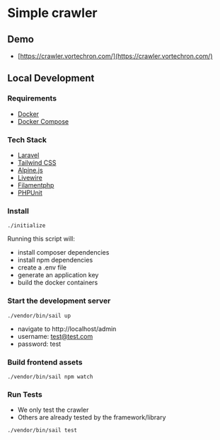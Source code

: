 # Simple crawler

## Demo

-   [https://crawler.vortechron.com/](https://crawler.vortechron.com/)

## Local Development

### Requirements

-   [Docker](https://www.docker.com/)
-   [Docker Compose](https://docs.docker.com/compose/)

### Tech Stack

-   [Laravel](https://laravel.com/)
-   [Tailwind CSS](https://tailwindcss.com/)
-   [Alpine.js](https://alpinejs.dev/)
-   [Livewire](https://laravel-livewire.com/)
-   [Filamentphp](https://filamentphp.com/)
-   [PHPUnit](https://phpunit.de/)

### Install

```shell
./initialize
```

Running this script will:

-   install composer dependencies
-   install npm dependencies
-   create a .env file
-   generate an application key
-   build the docker containers

### Start the development server

```shell
./vendor/bin/sail up
```

-   navigate to http://localhost/admin
-   username: test@test.com
-   password: test

### Build frontend assets

```shell
./vendor/bin/sail npm watch
```

### Run Tests

-   We only test the crawler
-   Others are already tested by the framework/library

```shell
./vendor/bin/sail test
```
